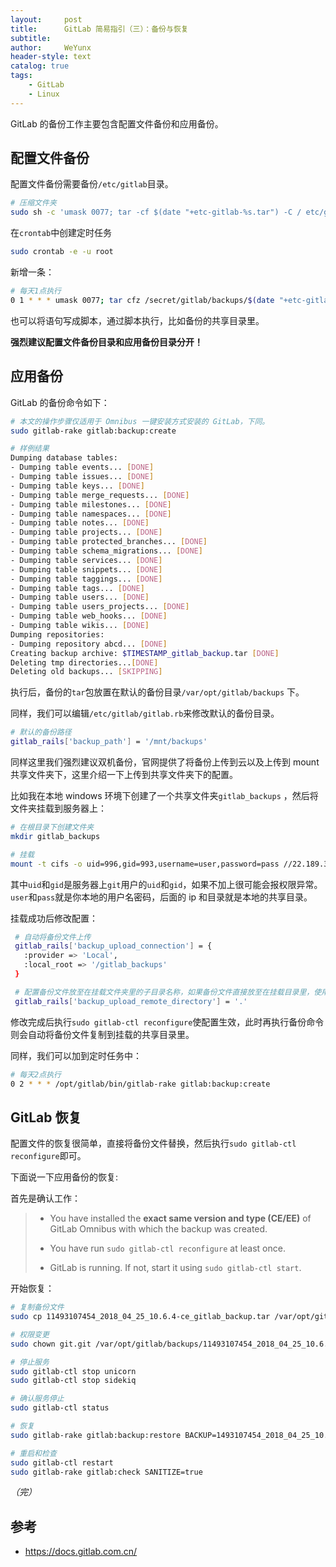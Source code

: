 ```yaml
---
layout:     post
title:      GitLab 简易指引（三）：备份与恢复
subtitle:   
author:     WeYunx
header-style: text
catalog: true
tags:
    - GitLab
    - Linux
---
```

GitLab 的备份工作主要包含配置文件备份和应用备份。

## 配置文件备份

配置文件备份需要备份`/etc/gitlab`目录。

```bash
# 压缩文件夹
sudo sh -c 'umask 0077; tar -cf $(date "+etc-gitlab-%s.tar") -C / etc/gitlab'
```

在`crontab`中创建定时任务

```bash
sudo crontab -e -u root
```

新增一条：

```bash
# 每天1点执行
0 1 * * * umask 0077; tar cfz /secret/gitlab/backups/$(date "+etc-gitlab-\%s.tgz") -C / etc/gitlab
```

也可以将语句写成脚本，通过脚本执行，比如备份的共享目录里。

**强烈建议配置文件备份目录和应用备份目录分开！**

## 应用备份

GitLab 的备份命令如下：

```bash
# 本文的操作步骤仅适用于 Omnibus 一键安装方式安装的 GitLab，下同。
sudo gitlab-rake gitlab:backup:create

# 样例结果
Dumping database tables:
- Dumping table events... [DONE]
- Dumping table issues... [DONE]
- Dumping table keys... [DONE]
- Dumping table merge_requests... [DONE]
- Dumping table milestones... [DONE]
- Dumping table namespaces... [DONE]
- Dumping table notes... [DONE]
- Dumping table projects... [DONE]
- Dumping table protected_branches... [DONE]
- Dumping table schema_migrations... [DONE]
- Dumping table services... [DONE]
- Dumping table snippets... [DONE]
- Dumping table taggings... [DONE]
- Dumping table tags... [DONE]
- Dumping table users... [DONE]
- Dumping table users_projects... [DONE]
- Dumping table web_hooks... [DONE]
- Dumping table wikis... [DONE]
Dumping repositories:
- Dumping repository abcd... [DONE]
Creating backup archive: $TIMESTAMP_gitlab_backup.tar [DONE]
Deleting tmp directories...[DONE]
Deleting old backups... [SKIPPING]
```

执行后，备份的`tar`包放置在默认的备份目录`/var/opt/gitlab/backups` 下。

同样，我们可以编辑`/etc/gitlab/gitlab.rb`来修改默认的备份目录。

```bash
# 默认的备份路径
gitlab_rails['backup_path'] = '/mnt/backups'
```

同样这里我们强烈建议双机备份，官网提供了将备份上传到云以及上传到 mount 共享文件夹下，这里介绍一下上传到共享文件夹下的配置。 

比如我在本地 windows 环境下创建了一个共享文件夹`gitlab_backups` ，然后将文件夹挂载到服务器上：

```bash
# 在根目录下创建文件夹
mkdir gitlab_backups

# 挂载
mount -t cifs -o uid=996,gid=993,username=user,password=pass //22.189.30.101/gitlab_backups /gitlab_backups
```

其中`uid`和`gid`是服务器上`git`用户的`uid`和`gid`，如果不加上很可能会报权限异常。`user`和`pass`就是你本地的用户名密码，后面的 ip 和目录就是本地的共享目录。

挂载成功后修改配置：

```bash
 # 自动将备份文件上传
 gitlab_rails['backup_upload_connection'] = {
   :provider => 'Local',
   :local_root => '/gitlab_backups'
 }

 # 配置备份文件放至在挂载文件夹里的子目录名称，如果备份文件直接放至在挂载目录里，使用 ‘.’ 
 gitlab_rails['backup_upload_remote_directory'] = '.'
```

修改完成后执行`sudo gitlab-ctl reconfigure`使配置生效，此时再执行备份命令则会自动将备份文件复制到挂载的共享目录里。

同样，我们可以加到定时任务中：

```bash
# 每天2点执行
0 2 * * * /opt/gitlab/bin/gitlab-rake gitlab:backup:create
```



## GitLab 恢复

配置文件的恢复很简单，直接将备份文件替换，然后执行`sudo gitlab-ctl reconfigure`即可。

下面说一下应用备份的恢复:

首先是确认工作：

>- You have installed the **exact same version and type (CE/EE)** of GitLab Omnibus with which the backup was created.
>
>- You have run `sudo gitlab-ctl reconfigure` at least once.
>- GitLab is running. If not, start it using `sudo gitlab-ctl start`.



开始恢复：

```bash
# 复制备份文件
sudo cp 11493107454_2018_04_25_10.6.4-ce_gitlab_backup.tar /var/opt/gitlab/backups/

# 权限变更
sudo chown git.git /var/opt/gitlab/backups/11493107454_2018_04_25_10.6.4-ce_gitlab_backup.tar

# 停止服务
sudo gitlab-ctl stop unicorn
sudo gitlab-ctl stop sidekiq

# 确认服务停止
sudo gitlab-ctl status

# 恢复
sudo gitlab-rake gitlab:backup:restore BACKUP=1493107454_2018_04_25_10.6.4-ce

# 重启和检查
sudo gitlab-ctl restart
sudo gitlab-rake gitlab:check SANITIZE=true
```




*（完）*



## 参考

- https://docs.gitlab.com.cn/